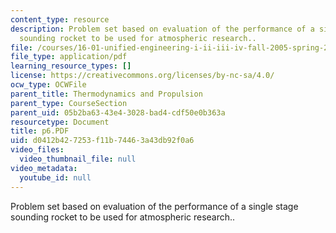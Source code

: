 ```yaml
---
content_type: resource
description: Problem set based on evaluation of the performance of a single stage
  sounding rocket to be used for atmospheric research..
file: /courses/16-01-unified-engineering-i-ii-iii-iv-fall-2005-spring-2006/d0412b427253f11b74463a43db92f0a6_p6.PDF
file_type: application/pdf
learning_resource_types: []
license: https://creativecommons.org/licenses/by-nc-sa/4.0/
ocw_type: OCWFile
parent_title: Thermodynamics and Propulsion
parent_type: CourseSection
parent_uid: 05b2ba63-43e4-3028-bad4-cdf50e0b363a
resourcetype: Document
title: p6.PDF
uid: d0412b42-7253-f11b-7446-3a43db92f0a6
video_files:
  video_thumbnail_file: null
video_metadata:
  youtube_id: null
---
```

Problem set based on evaluation of the performance of a single stage sounding rocket to be used for atmospheric research..